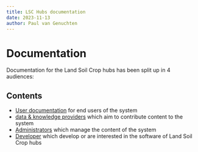 ```yaml
---
title: LSC Hubs documentation
date: 2023-11-13
author: Paul van Genuchten
---
```


# Documentation

Documentation for the Land Soil Crop hubs has been split up in 4 audiences:

## Contents

- [User documentation](./user) for end users of the system
- [data & knowledge providers](./data-knowledge-providers/) which aim to contribute content to the system
- [Administrators](./admin) which manage the content of the system
- [Developer](./developer) which develop or are interested in the software of Land Soil Crop hubs